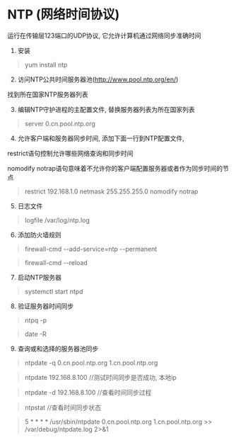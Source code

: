 # NTP (网络时间协议)

运行在传输层123端口的UDP协议, 它允许计算机通过网络同步准确时间

1. 安装

> yum install ntp

2. 访问NTP公共时间服务器池(http://www.pool.ntp.org/en/)

找到所在国家NTP服务器列表

3. 编辑NTP守护进程的主配置文件, 替换服务器列表为所在国家列表

> server 0.cn.pool.ntp.org

4. 允许客户端和服务器同步时间, 添加下面一行到NTP配置文件, 

restrict语句控制允许哪些网络查询和同步时间

nomodify notrap语句意味着不允许你的客户端配置服务器或者作为同步时间的节点

> restrict 192.168.1.0 netmask 255.255.255.0 nomodify notrap

5. 日志文件

> logfile /var/log/ntp.log

6. 添加防火墙规则

> firewall-cmd --add-service=ntp --permanent

> firewall-cmd --reload

7. 启动NTP服务器

> systemctl start ntpd

8. 验证服务器时间同步

> ntpq -p

> date -R

9. 查询或和选择的服务器池同步

> ntpdate -q 0.cn.pool.ntp.org 1.cn.pool.ntp.org

> ntpdate 192.168.8.100  //测试时间同步是否成功, 本地ip

> ntpdate -d 192.168.8.100  //查看时间同步过程

> ntpstat  //查看时间同步状态

> 5 * * * * /usr/sbin/ntpdate 0.cn.pool.ntp.org 1.cn.pool.ntp.org >> /var/debug/ntpdate.log 2>&1
